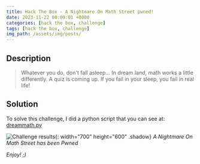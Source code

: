 ```yaml
---
title: Hack The Box - A Nightmare On Math Street pwned!
date: 2023-11-22 00:00:01 +0000
categories: [hack the box, challenge]
tags: [hack the box, challenge]
img_path: /assets/img/posts/
---
```


## Description 

> Whatever you do, don't fall asleep... In dream land, math works a little differently. A quiz is coming up. If you fail in your sleep, you fail in real life!

## Solution 

To solve this challenge, I did a python script that you can see at: [dreammath.py](https://github.com/rubenhortas/hackthebox/blob/main/a_nightmare_on_math_street/dreammath.py)

![Challenge results](owned-a-nightmare-on-math-street.png){: width="700" height="600" .shadow}
_A Nightmare On Math Street has been Pwned_

_Enjoy! ;)_
